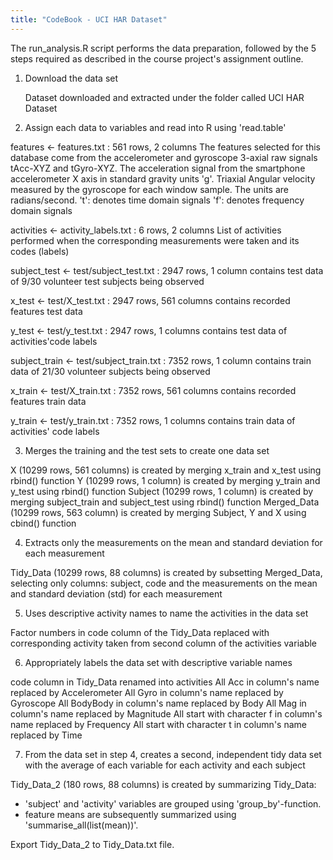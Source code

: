 ```yaml
---
title: "CodeBook - UCI HAR Dataset"
---
```


The run_analysis.R script performs the data preparation, followed by the 5 steps required as described in the course project's assignment outline.


1. Download the data set

    Dataset downloaded and extracted under the folder called UCI HAR Dataset


2. Assign each data to variables and read into R using 'read.table'

  features <- features.txt : 561 rows, 2 columns
    The features selected for this database come from the accelerometer and gyroscope 3-axial raw signals tAcc-XYZ and tGyro-XYZ.
    The acceleration signal from the smartphone accelerometer X axis in standard gravity units 'g'.
    Triaxial Angular velocity measured by the gyroscope for each window sample. The units are radians/second.
    't': denotes time domain signals
    'f': denotes frequency domain signals
    
  activities <- activity_labels.txt : 6 rows, 2 columns
    List of activities performed when the corresponding measurements were taken and its codes (labels)
  
  subject_test <- test/subject_test.txt : 2947 rows, 1 column
    contains test data of 9/30 volunteer test subjects being observed
  
  x_test <- test/X_test.txt : 2947 rows, 561 columns
    contains recorded features test data
  
  y_test <- test/y_test.txt : 2947 rows, 1 columns
    contains test data of activities'code labels
  
  subject_train <- test/subject_train.txt : 7352 rows, 1 column
    contains train data of 21/30 volunteer subjects being observed
  
  x_train <- test/X_train.txt : 7352 rows, 561 columns
  contains recorded features train data
  
  y_train <- test/y_train.txt : 7352 rows, 1 columns
    contains train data of activities' code labels


3. Merges the training and the test sets to create one data set

  X (10299 rows, 561 columns) is created by merging x_train and x_test using rbind() function
  Y (10299 rows, 1 column) is created by merging y_train and y_test using rbind() function
  Subject (10299 rows, 1 column) is created by merging subject_train and subject_test using rbind() function
  Merged_Data (10299 rows, 563 column) is created by merging Subject, Y and X using cbind() function


4. Extracts only the measurements on the mean and standard deviation for each measurement

  Tidy_Data (10299 rows, 88 columns) is created by subsetting Merged_Data, selecting only columns: subject, code and the              measurements on the mean and standard deviation (std) for each measurement
  
  
5. Uses descriptive activity names to name the activities in the data set

  Factor numbers in code column of the Tidy_Data replaced with corresponding activity taken from second column of the activities      variable


6. Appropriately labels the data set with descriptive variable names

  code column in Tidy_Data renamed into activities
  All Acc in column's name replaced by Accelerometer
  All Gyro in column's name replaced by Gyroscope
  All BodyBody in column's name replaced by Body
  All Mag in column's name replaced by Magnitude
  All start with character f in column's name replaced by Frequency
  All start with character t in column's name replaced by Time


7. From the data set in step 4, creates a second, independent tidy data set with the average of each variable 
   for each activity and each subject
   
  Tidy_Data_2 (180 rows, 88 columns) is created by summarizing Tidy_Data:
  - 'subject' and 'activity' variables are grouped using 'group_by'-function.
  - feature means are subsequently summarized using 'summarise_all(list(mean))'.
  
  Export Tidy_Data_2 to Tidy_Data.txt file.
  